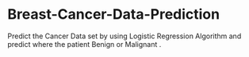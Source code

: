 # Breast-Cancer-Data-Prediction
Predict the Cancer Data set by using Logistic Regression Algorithm and predict  where the patient Benign or Malignant .
